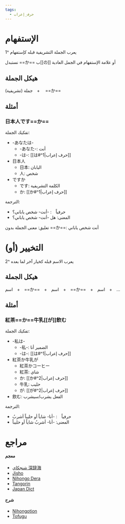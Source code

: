 ```yaml
---
tags:
  - حرف_إعراب
---
```

# الإستفهام

يعرب الجملة التشريفية قبله كإستفهام ^1

نستبدل ==か== ب[[の]] أو علامة الإستفهام في الجمل العادية

## هيكل الجملة

جملة (تشريفية)　+　 ==か==

## أمثلة

### 日本人です==か==

تفكيك الجملة:
- -あなたは-
	- -あなた-: أنت
	- -は-: [[は#^1|حرف إعراب]]
- 日本人
	- 日本: اليابان
	- 人: شخص
- ですか
	- です: الكلمة التشريفية
	- か: [[か#^1|حرف إعراب]]

الترجمة:
- حرفياً　: -أنت- شخص ياباني؟
- المعنى: هل -أنت- شخص ياباني؟

تعليق: معنى الجملة بدون ==か==: أنت شخص ياباني

# التخيير (أو)

يعرب الاسم قبله كخيار آخر لما بعده ^2

## هيكل الجملة

اسم　+　==か==　+　اسم　+　==か==　+　اسم　+　...

## أمثلة

### 紅茶==か==牛乳[[が]]飲む

تفكيك الجملة:
- -私は-
	- -私-: الضمير أنا
	- -は-: [[は#^1|حرف إعراب]]
- 紅茶か牛乳が
	- 紅茶かコーヒー
	- 紅茶: شاي
	- か: [[か#^2|حرف إعراب]]
	- 牛乳: حليب
	- が: [[が#^2|حرف إعراب]]
- 飲む: الفعل يشرب/سيشرب

الترجمة:
- حرفياً　: -أنا- شاياً أو حليباً أشربُ
- المعنى: -أنا- أشربُ شاياً أو حليباً

# مراجع

#### معجم

- [شنجكاي 深辞海](https://shinjikai.app/#/word/16809)
- [Jisho](https://jisho.org/word/%E3%81%8B)
- [Nihongo Dera](https://nihongodera.com/dictionary/jpen/%E3%81%8B-1)
- [Tangorin](https://tangorin.com/definition/%E3%81%8B)
- [Japan Dict](https://japandict.com/%E3%81%8B)

#### شرح

- [Nihongotion](https://nihongotion.com/grammars/particle-ka)
- [Tofugu](https://tofugu.com/japanese-grammar/particle-ka)